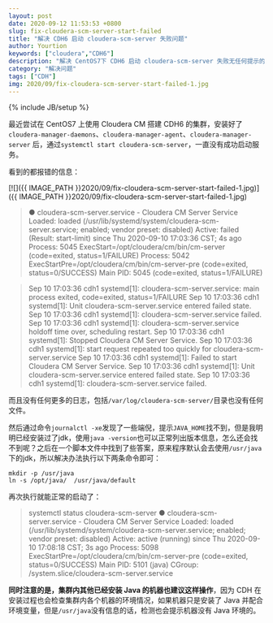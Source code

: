 ```yaml
---
layout: post
date: 2020-09-12 11:53:53 +0800
slug: fix-cloudera-scm-server-start-failed
title: "解决 CDH6 启动 cloudera-scm-server 失败问题"
author: Yourtion
keywords: ["cloudera","CDH6"]
description: "解决 CentOS7下 CDH6 启动 cloudera-scm-server 失败无任何提示的问题"
category: "解决问题"
tags: ["CDH"]
img: 2020/09/fix-cloudera-scm-server-start-failed-1.jpg
---
```

{% include JB/setup %}


最近尝试在 CentOS7 上使用 Cloudera CM 搭建 CDH6 的集群，安装好了`cloudera-manager-daemons`、`cloudera-manager-agent`、`cloudera-manager-server` 后，通过`systemctl start cloudera-scm-server`，一直没有成功启动服务。

看到的都报错的信息：

[![]({{ IMAGE_PATH }}2020/09/fix-cloudera-scm-server-start-failed-1.jpg)]({{ IMAGE_PATH }}2020/09/fix-cloudera-scm-server-start-failed-1.jpg)

> ● cloudera-scm-server.service - Cloudera CM Server Service
>    Loaded: loaded (/usr/lib/systemd/system/cloudera-scm-server.service; enabled; vendor preset: disabled)
>    Active: failed (Result: start-limit) since Thu 2020-09-10 17:03:36 CST; 4s ago
>   Process: 5045 ExecStart=/opt/cloudera/cm/bin/cm-server (code=exited, status=1/FAILURE)
>   Process: 5042 ExecStartPre=/opt/cloudera/cm/bin/cm-server-pre (code=exited, status=0/SUCCESS)
>  Main PID: 5045 (code=exited, status=1/FAILURE)

> Sep 10 17:03:36 cdh1 systemd[1]: cloudera-scm-server.service: main process exited, code=exited, status=1/FAILURE
> Sep 10 17:03:36 cdh1 systemd[1]: Unit cloudera-scm-server.service entered failed state.
> Sep 10 17:03:36 cdh1 systemd[1]: cloudera-scm-server.service failed.
> Sep 10 17:03:36 cdh1 systemd[1]: cloudera-scm-server.service holdoff time over, scheduling restart.
> Sep 10 17:03:36 cdh1 systemd[1]: Stopped Cloudera CM Server Service.
> Sep 10 17:03:36 cdh1 systemd[1]: start request repeated too quickly for cloudera-scm-server.service
> Sep 10 17:03:36 cdh1 systemd[1]: Failed to start Cloudera CM Server Service.
> Sep 10 17:03:36 cdh1 systemd[1]: Unit cloudera-scm-server.service entered failed state.
> Sep 10 17:03:36 cdh1 systemd[1]: cloudera-scm-server.service failed.

而且没有任何更多的日志，包括`/var/log/cloudera-scm-server/`目录也没有任何文件。

然后通过命令`journalctl -xe`发现了一些端倪，提示`JAVA_HOME`找不到，但是我明明已经安装过了jdk，使用`java -version`也可以正常列出版本信息，怎么还会找不到呢？之后在一个脚本文件中找到了些答案，原来程序默认会去使用`/usr/java`下的jdk，所以解决办法执行以下两条命令即可：

```
mkdir -p /usr/java
ln -s /opt/java/  /usr/java/default
```

再次执行就能正常的启动了：

> systemctl status cloudera-scm-server
> ● cloudera-scm-server.service - Cloudera CM Server Service
>    Loaded: loaded (/usr/lib/systemd/system/cloudera-scm-server.service; enabled; vendor preset: disabled)
>    Active: active (running) since Thu 2020-09-10 17:08:18 CST; 3s ago
>   Process: 5098 ExecStartPre=/opt/cloudera/cm/bin/cm-server-pre (code=exited, status=0/SUCCESS)
>  Main PID: 5101 (java)
>    CGroup: /system.slice/cloudera-scm-server.service

**同时注意的是，集群内其他已经安装 Java 的机器也建议这样操作**，因为 CDH 在安装过程也会检查集群内各个机器的环境情况，如果机器只是安装了 Java 并配合环境变量，但是`/usr/java`没有信息的话，检测也会提示机器没有 Java 环境的。